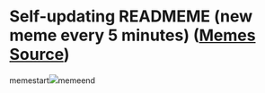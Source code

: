 # Self-updating READMEME (new meme every 5 minutes) ([Memes Source](https://bramses.notion.site/a49c1e962b7646879176ac3b327b6533?v=4d1eda54b170483cb03a40f257231764))

memestart![](https://www.notion.so/image/https%3A%2F%2Fs3-us-west-2.amazonaws.com%2Fsecure.notion-static.com%2F34c4b6ba-c6d8-4e3c-b00e-67528de799b9%2F0F2572D6-D4D2-4172-9DAB-3BC235649BDC.jpeg?table=block&id=fce94d30-a52b-4d1d-b197-00dceeff7da3&cache=v2)memeend
